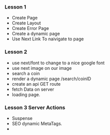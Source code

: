 ### Lesson 1

- Create Page
- Create Layout
- Create Error Page
- Create a dynamic page
- Use Next Link To naivigate to page

### Lesson 2

- use next/font to change to a nice google font
- use next image on our image
- search a coin
- render a dynamic page /search/coinID
- create an api GET route
- fetch Data on server
- loading page.

### Lesson 3 Server Actions

- Suspense
- SEO dynamic MetaTags.
-
